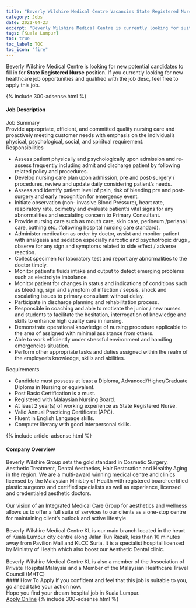 ```yaml
---
title: "Beverly Wilshire Medical Centre Vacancies State Registered Nurse" 
category: Jobs 
date: 2021-04-23 
excerpt: "Beverly Wilshire Medical Centre is currently looking for suitable person to fill in the State Registered Nurse which positioned at Kuala Lumpur" 
tags: [Kuala Lumpur] 
toc: true 
toc_label: TOC 
toc_icon: "fire" 
--- 
```


<p>Beverly Wilshire Medical Centre is looking for new potential candidates to fill in for <b>State Registered Nurse</b> position. If you currently looking for new healthcare job opportunities and qualified with the job desc, feel free to apply this job.
</p>{% include 300-adsense.html %} 
<div><div><h4>Job Description</h4></div><div><div><span><div><div>Job Summary</div><div>Provide appropriate, efficient, and committed quality nursing care and&#160; proactively meeting customer needs with emphasis on the individual&#8217;s physical, psychological, social, and spiritual requirement.</div><div>Responsibilities</div><ul><li>Assess patient physically and psychologically upon admission and re-assess frequently including admit and discharge patient by following related policy and procedures.</li><li>Develop nursing care plan upon admission, pre and post-surgery / procedures, review and update daily considering patient&#8217;s needs.</li><li>Assess and identify patient level of pain, risk of bleeding pre and post-surgery and early recognition for emergency event.</li><li>Initiate observation (non- invasive Blood Pressure), heart rate, respiratory rate, oximetry and evaluate patient&#8217;s vital signs for any abnormalities and escalating concern to Primary Consultant.</li><li>Provide nursing care such as mouth care, skin care, perineum /perianal care, bathing etc. (following hospital nursing care standard).</li><li>Administer medication as order by doctor, assist and monitor patient with analgesia and sedation especially narcotic and psychotropic drugs , observe for any sign and symptoms related to side effect / adverse reaction.</li><li>Collect specimen for laboratory test and report any abnormalities to the doctor timely.</li><li>Monitor patient&#8217;s fluids intake and output to detect emerging problems such as electrolyte imbalance.</li><li>Monitor patient for changes in status and indications of conditions such as bleeding, sign and symptom of infection / sepsis, shock and escalating issues to primary consultant without delay.</li><li>Participate in discharge planning and rehabilitation process.</li><li>Responsible in coaching and able to motivate the junior / new nurses and students to facilitate the hesitation, interrogation of knowledge and skills to enhance high quality care in nursing.</li><li>Demonstrate operational knowledge of nursing procedure applicable to the area of assigned with minimal assistance from others.</li><li>Able to work efficiently under stressful environment and handling emergencies situation.</li><li>Perform other appropriate tasks and duties assigned within the realm of the employee&#8217;s knowledge, skills and abilities.</li></ul><div>Requirements</div><ul><li>Candidate must possess at least a Diploma, Advanced/Higher/Graduate Diploma in Nursing or equivalent.</li><li>Post Basic Certification is a must.</li><li>Registered with Malaysian Nursing Board.</li><li>At least 2 year(s) of working experience as State Registered Nurse.</li><li>Valid Annual Practicing Certificate (APC).</li><li>Fluent in English Language skills.</li><li>Computer literacy with good interpersonal skills.</li></ul></div></span></div></div></div> 
{% include article-adsense.html %} 
<div><div><h4>Company Overview</h4></div><div><div><span><div><div>
	Beverly Wilshire Group sets the gold standard in Cosmetic Surgery, Aesthetic Treatment, Dental Aesthetics, Hair Restoration and Healthy Aging in the region. We are a multi-award winning medical centre and clinics licensed by the Malaysian Ministry of Health with registered board-certified plastic surgeons and certified specialists as well as experience, licensed and credentialed aesthetic doctors.</div>
<div>
<br>
	Our vision of an Integrated Medical Care Group for aesthetics and wellness allows us to offer a full suite of services to our clients as a one-stop centre for maintaining client&#8217;s outlook and active lifestyle.</div>
<div>
<br>
	Beverly Wilshire Medical Centre KL is our main branch located in the heart of Kuala Lumpur city centre along Jalan Tun Razak, less than 10 minutes away from Pavilion Mall and KLCC Suria. It is a specialist hospital licensed by Ministry of Health which also boost our Aesthetic Dental clinic.</div>
<div>
<br>
	Beverly Wilshire Medical Centre KL is also a member of the Association of Private Hospital Malaysia and a Member of the Malaysian Healthcare Travel Council (MHTC)</div></div></span></div></div></div> 
#### How To Apply 
If you confident and feel that this job is suitable to you, go ahead take your action now. <br/> 
Hope you find your dream hospital job in Kuala Lumpur. <br/> 
<a href="https://www.jobstreet.com.my/en/job/state-registered-nurse-4527840?jobId=jobstreet-my-job-4527840" class="btn btn--warning" target="_blank" rel="nofollow noopenner">Apply Online</a> 
{% include 300-adsense.html %} 